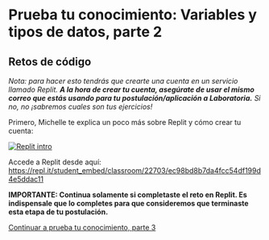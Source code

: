 # Prueba tu conocimiento: Variables y tipos de datos, parte 2

## Retos de código

_Nota: para hacer esto tendrás que crearte una cuenta en un servicio llamado
Replit. **A la hora de crear tu cuenta, asegúrate de usar el mismo correo que estás usando para tu postulación/aplicación a Laboratoria.** Si no, no ¡sabremos cuales son tus ejercicios!_

Primero, Michelle te explica un poco más sobre Replit y cómo crear tu cuenta:

[![Replit intro](https://i.ytimg.com/vi/Cs0oVTs11Es/0.jpg)](https://www.youtube.com/watch?v=Cs0oVTs11Es)

Accede a Replit desde aquí:
https://repl.it/student_embed/classroom/22703/ec98bd8b7da4fcc54df199d4e5ddac11

**IMPORTANTE: Continua solamente si completaste el reto en Replit. Es indispensale que lo completes para que consideremos que terminaste esta etapa de tu postulación.**

[Continuar a prueba tu conocimiento, parte 3](08-prueba-tu-conocimiento-03.md)
